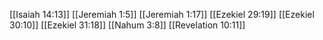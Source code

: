 [[Isaiah 14:13]]
[[Jeremiah 1:5]]
[[Jeremiah 1:17]]
[[Ezekiel 29:19]]
[[Ezekiel 30:10]]
[[Ezekiel 31:18]]
[[Nahum 3:8]]
[[Revelation 10:11]]
